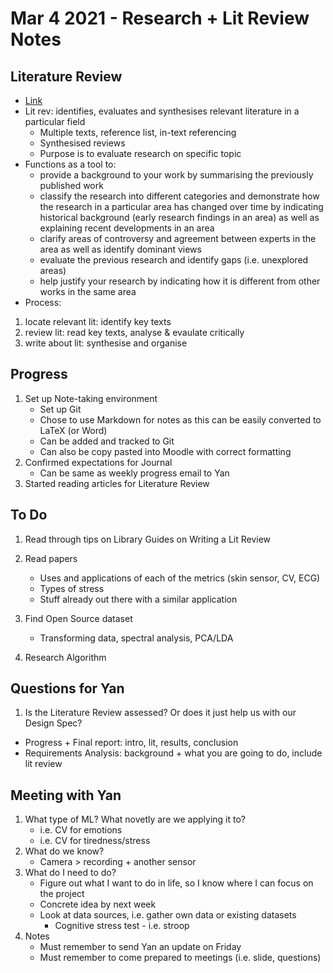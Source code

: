 # Mar 4 2021 - Research + Lit Review Notes

## Literature Review

* [Link](https://www.monash.edu/rlo/graduate-research-writing/write-the-thesis/introduction-literature-reviews)
* Lit rev: identifies, evaluates and synthesises relevant literature in a particular field
  * Multiple texts, reference list, in-text referencing
  * Synthesised reviews
  * Purpose is to evaluate research on specific topic
* Functions as a tool to:
  * provide a background to your work by summarising the previously  published work
  * classify the research into different categories and demonstrate how the research in a particular area has changed over time by indicating historical background (early research findings in an area) as well as explaining recent developments in an area
  * clarify areas of controversy and agreement between experts in the area as well as identify dominant views
  * evaluate the previous research and identify gaps (i.e. unexplored areas)
  * help justify your research by indicating how it is different from other works in the same area
* Process:

 1. locate relevant lit: identify key texts
 1. review lit: read key texts, analyse & evaulate critically
 1. write about lit: synthesise and organise

## Progress

1. Set up Note-taking environment
    * Set up Git
    * Chose to use Markdown for notes as this can be easily converted to LaTeX (or Word)
    * Can be added and tracked to Git
    * Can also be copy pasted into Moodle with correct formatting
1. Confirmed expectations for Journal
    * Can be same as weekly progress email to Yan
1. Started reading articles for Literature Review

## To Do

1. Read through tips on Library Guides on Writing a Lit Review
1. Read papers
    * Uses and applications of each of the metrics (skin sensor, CV, ECG)
    * Types of stress
    * Stuff already out there with a similar application
1. Find Open Source dataset
    * Transforming data, spectral analysis, PCA/LDA

1. Research Algorithm

## Questions for Yan

1. Is the Literature Review assessed? Or does it just help us with our Design Spec?

* Progress + Final  report: intro, lit, results, conclusion
* Requirements Analysis: background + what you are going to do, include lit review

## Meeting with Yan

1. What type of ML? What novetly are we applying it to?
    * i.e. CV for emotions
    * i.e. CV for tiredness/stress
1. What do we know?
    * Camera > recording + another sensor
1. What do I need to do?
    * Figure out what I want to do in life, so I know where I can focus on the project
    * Concrete idea by next week
    * Look at data sources, i.e. gather own data or existing datasets
      * Cognitive stress test - i.e. stroop
1. Notes
   * Must remember to send Yan an update on Friday
   * Must remember to come prepared to meetings (i.e. slide, questions)
